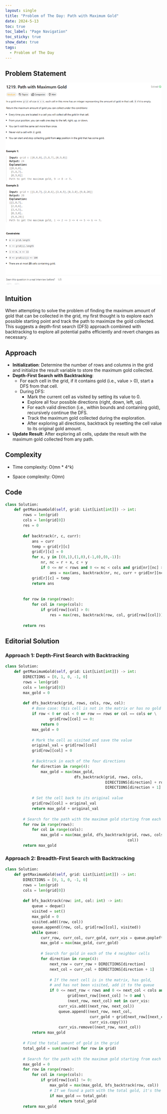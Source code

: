 ```yaml
---
layout: single
title: "Problem of The Day: Path with Maximum Gold"
date: 2024-5-13
toc: true
toc_label: "Page Navigation"
toc_sticky: true
show_date: true
tags:
  - Problem of The Day
---
```


## Problem Statement

![problem-1219](/assets/images/2024-05-13_19-20-59-problem-1219.png)

## Intuition

When attempting to solve the problem of finding the maximum amount of gold that can be collected in the grid, my first thought is to explore each possible starting point and track the path to maximize the gold collected. This suggests a depth-first search (DFS) approach combined with backtracking to explore all potential paths efficiently and revert changes as necessary.

## Approach

- **Initialization**: Determine the number of rows and columns in the grid and initialize the result variable to store the maximum gold collected.
- **Depth-First Search with Backtracking**:
  - For each cell in the grid, if it contains gold (i.e., value > 0), start a DFS from that cell.
  - During DFS:
    - Mark the current cell as visited by setting its value to 0.
    - Explore all four possible directions (right, down, left, up).
    - For each valid direction (i.e., within bounds and containing gold), recursively continue the DFS.
    - Track the maximum gold collected during the exploration.
    - After exploring all directions, backtrack by resetting the cell value to its original gold amount.
- **Update Result**: After exploring all cells, update the result with the maximum gold collected from any path.

## Complexity

- Time complexity:
  O(mn \* 4^k)

- Space complexity:
  O(mn)

## Code

```python
class Solution:
    def getMaximumGold(self, grid: List[List[int]]) -> int:
        rows = len(grid)
        cols = len(grid[0])
        res = 0

        def backtrack(r, c, curr):
            ans = curr
            temp = grid[r][c]
            grid[r][c] = 0
            for x, y in [(0,1),(1,0),(-1,0),(0,-1)]:
                nr, nc = r + x, c + y
                if 0 <= nr < rows and 0 <= nc < cols and grid[nr][nc] > 0:
                    ans = max(ans, backtrack(nr, nc, curr + grid[nr][nc]))
            grid[r][c] = temp
            return ans


        for row in range(rows):
            for col in range(cols):
                if grid[row][col] > 0:
                    res = max(res, backtrack(row, col, grid[row][col]))

        return res
```

## Editorial Solution

### Approach 1: Depth-First Search with Backtracking

```python
class Solution:
    def getMaximumGold(self, grid: List[List[int]]) -> int:
        DIRECTIONS = [0, 1, 0, -1, 0]
        rows = len(grid)
        cols = len(grid[0])
        max_gold = 0

        def dfs_backtrack(grid, rows, cols, row, col):
            # Base case: this cell is not in the matrix or has no gold
            if row < 0 or col < 0 or row == rows or col == cols or \
                    grid[row][col] == 0:
                return 0
            max_gold = 0

            # Mark the cell as visited and save the value
            original_val = grid[row][col]
            grid[row][col] = 0

            # Backtrack in each of the four directions
            for direction in range(4):
                max_gold = max(max_gold,
                               dfs_backtrack(grid, rows, cols,
                                             DIRECTIONS[direction] + row,
                                             DIRECTIONS[direction + 1] + col))

            # Set the cell back to its original value
            grid[row][col] = original_val
            return max_gold + original_val

        # Search for the path with the maximum gold starting from each cell
        for row in range(rows):
            for col in range(cols):
                max_gold = max(max_gold, dfs_backtrack(grid, rows, cols, row,
                                                       col))
        return max_gold
```

### Approach 2: Breadth-First Search with Backtracking

```python
class Solution:
    def getMaximumGold(self, grid: List[List[int]]) -> int:
        DIRECTIONS = [0, 1, 0, -1, 0]
        rows = len(grid)
        cols = len(grid[0])

        def bfs_backtrack(row: int, col: int) -> int:
            queue = deque()
            visited = set()
            max_gold = 0
            visited.add((row, col))
            queue.append((row, col, grid[row][col], visited))
            while queue:
                curr_row, curr_col, curr_gold, curr_vis = queue.popleft()
                max_gold = max(max_gold, curr_gold)

                # Search for gold in each of the 4 neighbor cells
                for direction in range(4):
                    next_row = curr_row + DIRECTIONS[direction]
                    next_col = curr_col + DIRECTIONS[direction + 1]

                    # If the next cell is in the matrix, has gold,
                    # and has not been visited, add it to the queue
                    if 0 <= next_row < rows and 0 <= next_col < cols and \
                            grid[next_row][next_col] != 0 and \
                            (next_row, next_col) not in curr_vis:
                        curr_vis.add((next_row, next_col))
                        queue.append((next_row, next_col,
                                      curr_gold + grid[next_row][next_col],
                                      curr_vis.copy()))
                        curr_vis.remove((next_row, next_col))
            return max_gold

        # Find the total amount of gold in the grid
        total_gold = sum(sum(row) for row in grid)

        # Search for the path with the maximum gold starting from each cell
        max_gold = 0
        for row in range(rows):
            for col in range(cols):
                if grid[row][col] != 0:
                    max_gold = max(max_gold, bfs_backtrack(row, col))
                    # If we found a path with the total gold, it's the max gold
                    if max_gold == total_gold:
                        return total_gold
        return max_gold
```
